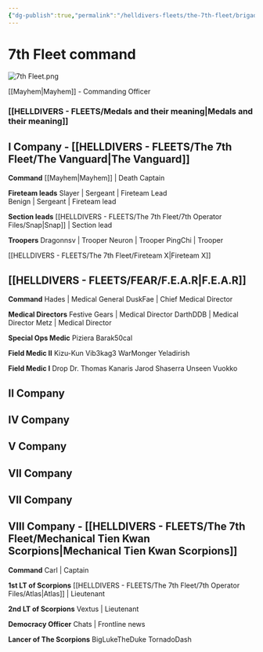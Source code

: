 ```yaml
---
{"dg-publish":true,"permalink":"/helldivers-fleets/the-7th-fleet/brigades/","noteIcon":"","created":"2024-03-16T21:26:22.966+01:00","updated":"2024-03-25T19:31:44.215+01:00"}
---
```


# 7th Fleet command

![7th Fleet.png](/img/user/Images/7th%20Fleet.png)

[[Mayhem\|Mayhem]] - Commanding Officer

### [[HELLDIVERS - FLEETS/Medals and their meaning\|Medals and their meaning]]

## I Company - [[HELLDIVERS - FLEETS/The 7th Fleet/The Vanguard\|The Vanguard]]

**Command**
	[[Mayhem\|Mayhem]] | Death Captain

**Fireteam leads**
	Slayer | Sergeant | Fireteam Lead   
	Benign | Sergeant | Fireteam lead

**Section leads**
	[[HELLDIVERS - FLEETS/The 7th Fleet/7th Operator Files/Snap\|Snap]] | Section lead

**Troopers**
	Dragonnsv | Trooper
	Neuron | Trooper
	PingChi | Trooper

[[HELLDIVERS - FLEETS/The 7th Fleet/Fireteam X\|Fireteam X]]
## [[HELLDIVERS - FLEETS/FEAR/F.E.A.R\|F.E.A.R]]

**Command**
	Hades | Medical General
	DuskFae | Chief Medical Director

**Medical Directors**
	Festive Gears | Medical Director
	DarthDDB | Medical Director
	Metz | Medical Director

**Special Ops Medic**
	Piziera
	Barak50cal

**Field Medic II**
	Kizu-Kun
	Vib3kag3
	WarMonger
	Yeladirish

**Field Medic I**
	Drop
	Dr. Thomas Kanaris
	Jarod
	Shaserra
	Unseen
	Vuokko
## II Company

## IV Company

## V Company

## VII Company

## VII Company

## VIII Company - [[HELLDIVERS - FLEETS/The 7th Fleet/Mechanical Tien Kwan Scorpions\|Mechanical Tien Kwan Scorpions]]
**Command**
	Carl | Captain

**1st LT of Scorpions**
	[[HELLDIVERS - FLEETS/The 7th Fleet/7th Operator Files/Atlas\|Atlas]] | Lieutenant

**2nd LT of Scorpions**
	Vextus | Lieutenant

**Democracy Officer**
	Chats | Frontline news

**Lancer of The Scorpions**
	BigLukeTheDuke 
	TornadoDash


